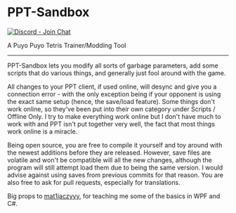 # PPT-Sandbox

[![Discord - Join Chat](https://img.shields.io/badge/discord-join%20chat-blue)](https://discord.gg/vfrmzUV)

A Puyo Puyo Tetris Trainer/Modding Tool

---

PPT-Sandbox lets you modify all sorts of garbage parameters, add some scripts that do various things, and generally just fool around with the game.

All changes to your PPT client, if used online, will desync and give you a connection error - with the only exception being if your opponent is using the exact same setup (hence, the save/load feature). Some things don't work online, so they've been put into their own category under Scripts / Offline Only. I try to make everything work online but I don't have much to work with and PPT isn't put together very well, the fact that most things work online is a miracle.

Being open source, you are free to compile it yourself and toy around with the newest additions before they are released. However, save files are volatile and won't be compatible will all the new changes, although the program will still attempt load them due to being the same version. I would advise against using saves from previous commits for that reason. You are also free to ask for pull requests, especially for translations.

Big props to [mat1jaczyyy](https://github.com/mat1jaczyyy), for teaching me some of the basics in WPF and C#.
